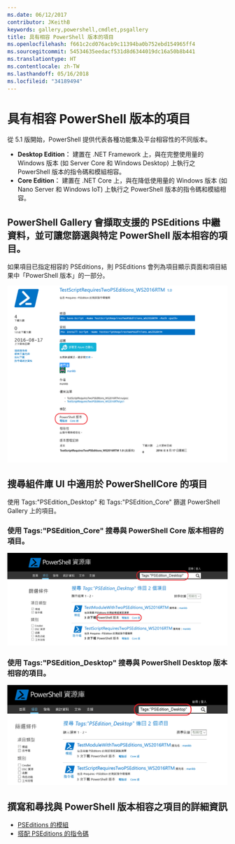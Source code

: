 ```yaml
---
ms.date: 06/12/2017
contributor: JKeithB
keywords: gallery,powershell,cmdlet,psgallery
title: 具有相容 PowerShell 版本的項目
ms.openlocfilehash: f661c2cd076acb9c11394ba0b752ebd154965ff4
ms.sourcegitcommit: 54534635eedacf531d8d6344019dc16a50b8b441
ms.translationtype: HT
ms.contentlocale: zh-TW
ms.lasthandoff: 05/16/2018
ms.locfileid: "34189494"
---
```

# <a name="items-with-compatible-powershell-editions"></a>具有相容 PowerShell 版本的項目

從 5.1 版開始，PowerShell 提供代表各種功能集及平台相容性的不同版本。

- **Desktop Edition︰** 建置在 .NET Framework 上，與在完整使用量的 Windows 版本 (如 Server Core 和 Windows Desktop) 上執行之 PowerShell 版本的指令碼和模組相容。
- **Core Edition︰** 建置在 .NET Core 上，與在降低使用量的 Windows 版本 (如 Nano Server 和 Windows IoT) 上執行之 PowerShell 版本的指令碼和模組相容。

## <a name="powershell-gallery-extracts-supported-pseditions-metadata-and-allows-you-to-filters-the-items-compatible-for-specific-powershell-editions"></a>PowerShell Gallery 會擷取支援的 PSEditions 中繼資料，並可讓您篩選與特定 PowerShell 版本相容的項目。

如果項目已指定相容的 PSEditions，則 PSEditions 會列為項目顯示頁面和項目結果中「PowerShell 版本」的一部分。

![含有 PSEditions 的項目顯示網頁](../../Images/ItemDisplayPageWithPSEditions.PNG)

## <a name="search-for-items-in-the-gallery-ui-which-works-on-powershellcore"></a>搜尋組件庫 UI 中適用於 PowerShellCore 的項目

使用 Tags:"PSEdition_Desktop" 和 Tags:"PSEdition_Core" 篩選 PowerShell Gallery 上的項目。

### <a name="use-tagspseditioncore-to-search-items-compatible-with-powershell-core-edition"></a>使用 Tags:"PSEdition_Core" 搜尋與 PowerShell Core 版本相容的項目。

![與 Core PSEdition 相容之項目的搜尋結果](../../Images/SearchResultsWithPSEditions.PNG)

### <a name="use-tagspseditiondesktop-to-search-items-compatible-with-powershell-desktop-edition"></a>使用 Tags:"PSEdition_Desktop" 搜尋與 PowerShell Desktop 版本相容的項目。

![與 Desktop PSEdition 相容之項目的搜尋結果](../../Images/SearchResultsWithPSEdition-Desktop.PNG)

## <a name="more-details-on-authoring-and-finding-the-items-with-compatible-powershell-editions"></a>撰寫和尋找與 PowerShell 版本相容之項目的詳細資訊

- [PSEditions 的模組](../../concepts/module-psedition-support.md)
- [搭配 PSEditions 的指令碼](../../concepts/script-psedition-support.md)